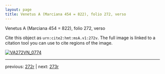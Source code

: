 ```yaml
---
layout: page
title: Venetus A (Marciana 454 = 822), folio 272, verso
---
```


Venetus A (Marciana 454 = 822), folio 272, verso

Cite this object as `urn:cite2:hmt:msA.v1:272v`.  The full image is linked to a citation tool you can use to cite regions of the image.

[![VA272VN_0774](http://www.homermultitext.org/iipsrv?IIIF=/project/homer/pyramidal/deepzoom/hmt/vaimg/2017a/VA272VN_0774.tif/full/800,/0/default.jpg)](http://www.homermultitext.org/ict2/?urn=urn:cite2:hmt:vaimg.2017a:VA272VN_0774) 

---

previous:  [272r](../272r/) | next: [273r](../273r/)